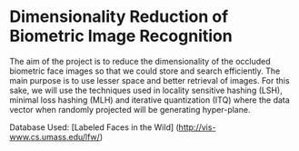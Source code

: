 # Dimensionality Reduction of Biometric Image Recognition

The aim of the project is to reduce the dimensionality of the occluded biometric face images so that we could store and search efficiently. The main purpose is to use lesser space and better retrieval of images. For this sake, we will use the techniques used in locality sensitive hashing (LSH), minimal loss hashing (MLH) and iterative quantization (ITQ) where the data vector when randomly projected will be generating hyper-plane.

Database Used: [Labeled Faces in the Wild] (http://vis-www.cs.umass.edu/lfw/) 
